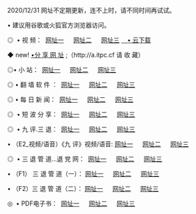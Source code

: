 <p>2020/12/31 网址不定期更新，连不上时，请不同时间再试试。
<p>• 建议用谷歌或火狐官方浏览器访问。
<p>◎  • 视 频： 
<a href="http://hfj.guitarhaven.com/" target="_blank">网址一</a> 　 
<a href="http://hru.guitarhaven.com/" target="_blank">网址二</a> 　 
<a href="http://hru.guitarhaven.com/b.html" target="_blank">网址三</a>
<a href="https://yadi.sk/d/d0sUeAOpal3njw" target="_blank">　• 云下载 </a></p>
<p>◆ new! <a href="http://hpb.guitarhaven.com/a.html">•分 享 网 址</a> ;（http://a.itpc.cf 请 收 藏） </p>

<p>◎•  小 站：  
<a href="http://hfj.guitarhaven.com/f.html" target="_blank">网址一</a> 　 
<a href="http://hru.guitarhaven.com/h.html" target="_blank">网址二</a> 　 
<a href="http://hru.guitarhaven.com/k/" target="_blank">网址三</a></p><p>

<p>◎  • 翻 墙 软 件 ：  
<a href="http://hfj.guitarhaven.com/ff/" target="_blank">网址一</a> 　 
<a href="http://hru.guitarhaven.com/s/read/a1_nd.html" target="_blank">网址二</a> 　 
<a href="http://hru.guitarhaven.com/ff/index.html" target="_blank">网址三</a></p>
<p>◎  • 每 日 新 闻：  
<a href="http://hfj.guitarhaven.com/day/" target="_blank">网址一</a> 　 
<a href="http://hru.guitarhaven.com/day/" target="_blank">网址二</a> 　 
<a href="http://hru.guitarhaven.com/day/index.html" target="_blank">网址三</a></p>
<p>◎   • 短 波 分 享：  
<a href="http://hfj.guitarhaven.com/h/" target="_blank">网址一</a> 　 
<a href="http://hru.guitarhaven.com/h/" target="_blank">网址二</a> 　 
<a href="http://hru.guitarhaven.com/h/index.html" target="_blank">网址三</a></p>
<p>◎   • 九 评.三 退：  
<a href="http://hfj.guitarhaven.com/t/" target="_blank">网址一</a> 　 
<a href="http://hru.guitarhaven.com/v2/index.html" target="_blank">网址二</a> 　 
<a href="http://hru.guitarhaven.com/tt/index.html" target="_blank">网址三</a> 　</p>
<p>  • （E2_视频/语音）《九 评》视频/语音: 
<a href="http://hru.guitarhaven.com/7738.html" target="_blank">网址一</a> 　 
<a href="http://hru.guitarhaven.com/7614.html" target="_blank">网址二</a> 　 
<a href="http://hru.guitarhaven.com/7633.html" target="_blank">网址三</a></p>
<p>◎   • 三 退 管 道...退 党 网：  
<a href="http://hfj.guitarhaven.com/go/td1.html" target="_blank">网址一</a> 　 
<a href="http://hru.guitarhaven.com/go/td2.html" target="_blank">网址二</a> 　 
<a href="http://hru.guitarhaven.com/go/td3.html" target="_blank">网址三</a></p>
<p>  • （F1） 三 退 管 道（一）： 
<a href="http://hfj.guitarhaven.com/dd/" target="_blank">网址一</a> 　 
<a href="http://hru.guitarhaven.com/s/read/a1_tdx.html" target="_blank">网址二</a> 　 
<a href="http://hru.guitarhaven.com/dd/" target="_blank">网址三</a></p>
<p>  • （F2）三 退 管 道（二）： 
<a href="http://hru.guitarhaven.com/d/" target="_blank">网址一</a> 　 
<a href="http://hfj.guitarhaven.com/d/index.html" target="_blank">网址二</a> 　 
<a href="http://hru.guitarhaven.com/d/" target="_blank">网址三</a></p>
<p>◎   • PDF电子书：  
<a href="http://hfj.guitarhaven.com/p/" target="_blank">网址一</a> 　 
<a href="http://hru.guitarhaven.com/p/index.html" target="_blank">网址二</a> 　 
<a href="http://hru.guitarhaven.com/p/" target="_blank">网址三</a></p>
